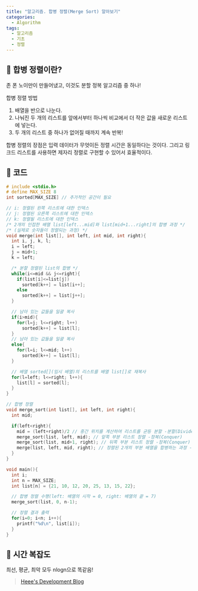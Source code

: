 ```yaml
---
title: "알고리즘. 합병 정렬(Merge Sort) 알아보기"
categories:
  - Algorithm
tags:
  - 알고리즘
  - 기초
  - 정렬
---
```


## 🌟 합병 정렬이란?

존 폰 노이만이 만들어냈고, 이것도 분할 정복 알고리즘 중 하나!



합병 정렬 방법

1. 배열을 반으로 나눈다.
2. 나눠진 두 개의 리스트를 앞에서부터 하나씩 비교에서 더 작은 값을 새로운 리스트에 넣는다.
3. 두 개의 리스트 중 하나가 없어질 때까지 계속 반복!



합병 정렬의 장점은 입력 데이터가 무엇이든 정렬 시간은 동일하다는 것이다. 그리고 링크드 리스트를 사용하면 제자리 정렬로 구현할 수 있어서 효율적이다.



## 🌟 코드

```c
# include <stdio.h>
# define MAX_SIZE 8
int sorted[MAX_SIZE] // 추가적인 공간이 필요

// i: 정렬된 왼쪽 리스트에 대한 인덱스
// j: 정렬된 오른쪽 리스트에 대한 인덱스
// k: 정렬될 리스트에 대한 인덱스
/* 2개의 인접한 배열 list[left...mid]와 list[mid+1...right]의 합병 과정 */
/* (실제로 숫자들이 정렬되는 과정) */
void merge(int list[], int left, int mid, int right){
  int i, j, k, l;
  i = left;
  j = mid+1;
  k = left;

  /* 분할 정렬된 list의 합병 */
  while(i<=mid && j<=right){
    if(list[i]<=list[j])
      sorted[k++] = list[i++];
    else
      sorted[k++] = list[j++];
  }

  // 남아 있는 값들을 일괄 복사
  if(i>mid){
    for(l=j; l<=right; l++)
      sorted[k++] = list[l];
  }
  // 남아 있는 값들을 일괄 복사
  else{
    for(l=i; l<=mid; l++)
      sorted[k++] = list[l];
  }

  // 배열 sorted[](임시 배열)의 리스트를 배열 list[]로 재복사
  for(l=left; l<=right; l++){
    list[l] = sorted[l];
  }
}

// 합병 정렬
void merge_sort(int list[], int left, int right){
  int mid;

  if(left<right){
    mid = (left+right)/2 // 중간 위치를 계산하여 리스트를 균등 분할 -분할(Divide)
    merge_sort(list, left, mid); // 앞쪽 부분 리스트 정렬 -정복(Conquer)
    merge_sort(list, mid+1, right); // 뒤쪽 부분 리스트 정렬 -정복(Conquer)
    merge(list, left, mid, right); // 정렬된 2개의 부분 배열을 합병하는 과정 -결합(Combine)
  }
}

void main(){
  int i;
  int n = MAX_SIZE;
  int list[n] = {21, 10, 12, 20, 25, 13, 15, 22};

  // 합병 정렬 수행(left: 배열의 시작 = 0, right: 배열의 끝 = 7)
  merge_sort(list, 0, n-1);

  // 정렬 결과 출력
  for(i=0; i<n; i++){
    printf("%d\n", list[i]);
  }
}
```



## 🌟 시간 복잡도

최선, 평균, 최악 모두 nlogn으로 똑같음!



> [Heee's Development Blog](https://gmlwjd9405.github.io/2018/05/08/algorithm-merge-sort.html)

